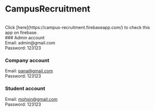 # CampusRecruitment 
<br />
Click [here](https://campus-recruitment.firebaseapp.com/) to check this app on firebase.
<br />
### Admin account <br/>
Email: admin@gmail.com  <br/>
Password: 123123
<br />

### Company account <br/>
Email: pana@gmail.com  <br/>
Password: 123123

### Student account <br/>
Email: mohsin@gmail.com  <br/>
Password: 123123


